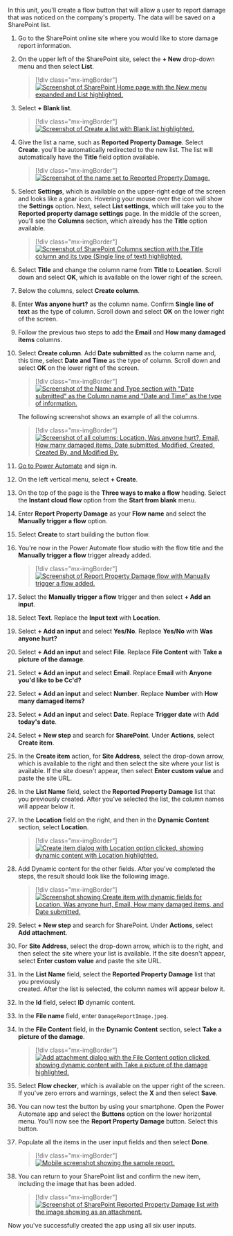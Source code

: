In this unit, you'll create a flow button that will allow a user to report damage
that was noticed on the company's property. The data will be saved on a SharePoint
list.

1. Go to the SharePoint online site where you would like to store damage report information.

1. On the upper left of the SharePoint site, select the **+ New** drop-down menu and then select **List**.

    > [!div class="mx-imgBorder"]
    > [![Screenshot of SharePoint Home page with the New menu expanded and List highlighted.](../media/sharepoint-new-list.jpg)](../media/sharepoint-new-list.jpg#lightbox)

1. Select **+ Blank list**.

    > [!div class="mx-imgBorder"]
    > [![Screenshot of Create a list with Blank list highlighted.](../media/blank-list.png)](../media/blank-list.png#lightbox)

1. Give the list a name,
    such as **Reported Property Damage**. Select **Create**. you'll be automatically redirected
    to the new list. The list will automatically have the **Title** field option available.

    > [!div class="mx-imgBorder"]
    > [![Screenshot of the name set to Reported Property Damage.](../media/list-name.png)](../media/list-name.png#lightbox)

1. Select **Settings**, which is available on the upper-right edge of the screen
    and looks like a gear icon. Hovering your mouse over the icon will show the
    **Settings** option. Next, select **List settings**, which will take you
    to the **Reported property damage settings** page. In the middle of the
    screen, you'll see the **Columns** section, which already has the **Title** option available.

    > [!div class="mx-imgBorder"]
    > [![Screenshot of SharePoint Columns section with the Title column and its type (Single line of text) highlighted.](../media/sharepoint-columns-title.jpg)](../media/sharepoint-columns-title.jpg#lightbox)

1. Select **Title** and change the column name from **Title** to
    **Location**. Scroll down and select **OK**, which is available on the
    lower right of the screen.

1. Below the columns, select **Create column**.

1. Enter **Was anyone hurt?** as the column name. Confirm **Single line of
    text** as the type of column. Scroll down and select **OK** on the lower right of the screen.

1. Follow the previous two steps to add the **Email** and **How many damaged items** columns.

1. Select **Create column**. Add **Date submitted** as the column
    name and, this time, select **Date and Time** as the type of column.
    Scroll down and select **OK** on the lower right of the screen.

    > [!div class="mx-imgBorder"]
    > [![Screenshot of the Name and Type section with "Date submitted" as the Column name and "Date and Time" as the type of information.](../media/date-submitted-column.jpg)](../media/date-submitted-column.jpg#lightbox)

    The following screenshot shows an example of all the columns.

    > [!div class="mx-imgBorder"]
    > [![Screenshot of all columns: Location, Was anyone hurt?, Email, How many damaged items, Date submitted, Modified, Created, Created By, and Modified By.](../media/all-sharepoint-columns.jpg)](../media/all-sharepoint-columns.jpg#lightbox)

1. [Go to Power Automate](https://flow.microsoft.com/?azure-portal=true) and sign in.

1. On the left vertical menu, select **+ Create**.

1. On the top of the page is the **Three ways to make a flow** heading. Select the
    **Instant cloud flow** option from the **Start from blank** menu.

1. Enter **Report Property Damage** as your **Flow name** and select the
    **Manually trigger a flow** option.

1. Select **Create** to start building the button flow.

1. You're now in the Power Automate flow studio with the flow title and the **Manually trigger a flow**
   trigger already added.

    > [!div class="mx-imgBorder"]
    > [![Screenshot of Report Property Damage flow with Manually trigger a flow added.](../media/report-damage-trigger.jpg)](../media/report-damage-trigger.jpg#lightbox)

1. Select the **Manually trigger a flow** trigger and then select **+ Add an input**.

1. Select **Text**. Replace the **Input text** with **Location**.

1. Select **+ Add an input** and select **Yes/No**. Replace **Yes/No** with **Was anyone hurt?**

1. Select **+ Add an input** and select **File**. Replace **File Content** with **Take a picture of the damage**.

1. Select **+ Add an input** and select **Email**. Replace **Email** with
    **Anyone you'd like to be Cc'd?**

1. Select **+ Add an input** and select **Number**. Replace **Number** with **How many damaged items?**

1. Select **+ Add an input** and select **Date**. Replace **Trigger date** with **Add today's date**.

1. Select **+ New step** and search for **SharePoint**. Under **Actions**, select **Create item**.

1. In the **Create item** action, for **Site Address**, select the
    drop-down arrow, which is available to the right and then select the
    site where your list is available. If the site doesn't appear,
    then select **Enter custom value** and paste the site URL.

1. In the **List Name** field, select the **Reported Property Damage** list that you previously created.
    After you've selected the list, the column names will appear below it.

1. In the **Location** field on the right, and then in the **Dynamic Content** section, select **Location**.

    > [!div class="mx-imgBorder"]
    > [![Create item dialog with Location option clicked, showing dynamic content with Location highlighted.](../media/add-location-dynamic-content.jpg)](../media/add-location-dynamic-content.jpg#lightbox)

1. Add Dynamic content for the other fields. After you've completed the steps, the result should look like the following image.

    > [!div class="mx-imgBorder"]
    > [![Screenshot showing Create item with dynamic fields for Location, Was anyone hurt, Email, How many damaged items, and Date submitted.](../media/all-fields-create-item-action.jpg)](../media/all-fields-create-item-action.jpg#lightbox)

1. Select **+ New step** and search for SharePoint. Under **Actions**,
    select **Add attachment**.

1. For **Site Address**, select the drop-down arrow, which is to the
    right, and then select the site where your list is available. If the site
    doesn't appear, select **Enter custom value** and paste the site URL.

1. In the **List Name** field, select the **Reported Property Damage** list that you previously  
    created. After the list is selected, the column names will appear
    below it.

1. In the **Id** field, select **ID** dynamic content.

1. In the **File name** field, enter ```DamageReportImage.jpeg```.

1. In the **File Content** field, in the **Dynamic Content** section, select
    **Take a picture of the damage**.

    > [!div class="mx-imgBorder"]
    > [![Add attachment dialog with the File Content option clicked, showing dynamic content with Take a picture of the damage highlighted.](../media/take-picture-damage.jpg)](../media/take-picture-damage.jpg#lightbox)

1. Select **Flow checker**, which is available on the upper right of the screen. If
    you've zero errors and warnings, select the **X** and then select **Save**.

1. You can now test the button by using your smartphone. Open the Power Automate
    app and select the **Buttons** option on the lower horizontal menu. You'll now see the **Report Property Damage** button. Select this button.

1. Populate all the items in the user input fields and then select **Done**.

    > [!div class="mx-imgBorder"]
    > [![Mobile screenshot showing the sample report.](../media/sample-report-using-mobile-app.jpg)](../media/sample-report-using-mobile-app.jpg#lightbox)

1. You can return to your SharePoint list and confirm the new item, including the image that has been added.

    > [!div class="mx-imgBorder"]
    > [![Screenshot of SharePoint Reported Property Damage list with the image showing as an attachment.](../media/report-image.jpg)](../media/report-image.jpg#lightbox)

Now you've successfully created the app using all six user inputs.
